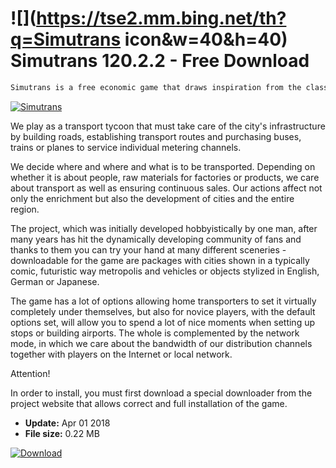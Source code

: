 # ![](https://tse2.mm.bing.net/th?q=Simutrans icon&w=40&h=40) Simutrans 120.2.2 - Free Download

```sh
Simutrans is a free economic game that draws inspiration from the classic Transport Tycoon. The introduced modifications and a number of other changes make the game much harder.
```
[![Simutrans](https:https://tse3.mm.bing.net/th?id=OIP.y031dSjHSgpbFBatxKMcRwHaGQ&pid=Api)](https://softexe.net/win/games-entertainment/strategies/simutrans:pRddR.html)

We play as a transport tycoon that must take care of the city's infrastructure by building roads, establishing transport routes and purchasing buses, trains or planes to service individual metering channels. 
 
 We decide where and where and what is to be transported. Depending on whether it is about people, raw materials for factories or products, we care about transport as well as ensuring continuous sales. Our actions affect not only the enrichment but also the development of cities and the entire region. 
 
 The project, which was initially developed hobbyistically by one man, after many years has hit the dynamically developing community of fans and thanks to them you can try your hand at many different sceneries - downloadable for the game are packages with cities shown in a typically comic, futuristic way metropolis and vehicles or objects stylized in English, German or Japanese.
 
 The game has a lot of options allowing home transporters to set it virtually completely under themselves, but also for novice players, with the default options set, will allow you to spend a lot of nice moments when setting up stops or building airports. The whole is complemented by the network mode, in which we care about the bandwidth of our distribution channels together with players on the Internet or local network.
 
 Attention!
 
 In order to install, you must first download a special downloader from the project website that allows correct and full installation of the game.


- **Update:** Apr 01 2018
- **File size:** 0.22 MB

[![Download](https://cdn.softexe.net/static/img/download.png)](https://softexe.net/win/games-entertainment/strategies/simutrans:pRddR.html)

